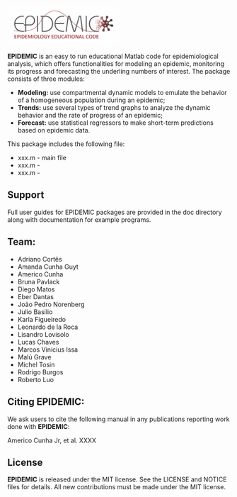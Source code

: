 <img src="logo/EPIDEMIC_Logo.png" width="50%">

**EPIDEMIC** is an easy to run educational Matlab code for epidemiological analysis, which offers functionalities for modeling an epidemic, monitoring its progress and forecasting the underling numbers of interest. The package consists of three modules: 
- **Modeling:** use compartmental dynamic models to emulate the behavior of a homogeneous population during an epidemic;
- **Trends:** use several types of trend graphs to analyze the dynamic behavior and the rate of progress of an epidemic;
- **Forecast:** use statistical regressors to make short-term predictions based on epidemic data.


This package includes the following file:

- xxx.m - main file 
- xxx.m - 
- xxx.m - 

## Support

Full user guides for EPIDEMIC packages are provided in the doc directory along with documentation for example programs.

## Team:

- Adriano Cortês
- Amanda Cunha Guyt
- Americo Cunha
- Bruna Pavlack
- Diego Matos
- Eber Dantas
- João Pedro Norenberg
- Julio Basilio
- Karla Figueiredo
- Leonardo de la Roca
- Lisandro Lovisolo
- Lucas Chaves
- Marcos Vinicius Issa
- Malú Grave
- Michel Tosin
- Rodrigo Burgos
- Roberto Luo

## Citing EPIDEMIC:

We ask users to cite the following manual in any publications reporting work done with **EPIDEMIC**:

Americo Cunha Jr, et al. XXXX

## License

**EPIDEMIC** is released under the MIT license. See the LICENSE and NOTICE files for details. All new contributions must be made under the MIT license.
